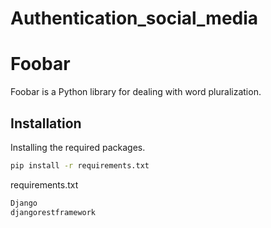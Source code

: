 # Authentication_social_media

# Foobar

Foobar is a Python library for dealing with word pluralization.

## Installation

Installing the required packages.

```bash
pip install -r requirements.txt
```

requirements.txt
```bash
Django
djangorestframework
```
